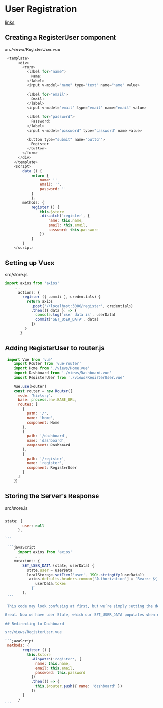 # User Registration

[links](https://www.vuemastery.com/courses/token-based-authentication/user-registration)

## Creating a RegisterUser component

src/views/RegisterUser.vue

```javaScript
 <template>
      <div>
        <form>
          <label for="name">
            Name:
          </label>
          <input v-model="name" type="text" name="name" value>
    
          <label for="email">
            Email:
          </label>
          <input v-model="email" type="email" name="email" value>
    
          <label for="password">
            Password:
          </label>
          <input v-model="password" type="password" name value>
    
          <button type="submit" name="button">
            Register
          </button>
        </form>
      </div>
    </template>
    <script>
        data () {
            return {
                name: '',
                email: '',
                password: ''
            }
            },
        methods: {
            register () {
                this.$store
                .dispatch('register', {
                    name: this.name,
                    email: this.email,
                    password: this.password
                })
            }
        }
    </script>
```

## Setting up Vuex

 src/store.js

```javaScript
import axios from 'axios'
    ...
      actions: {
        register ({ commit }, credentials) {
          return axios
            .post('//localhost:3000/register', credentials)
            .then(({ data }) => {
              console.log('user data is', userData)
              commit('SET_USER_DATA', data)
            })
         }
       }
```

## Adding RegisterUser to router.js

```javaScript
 import Vue from 'vue'
    import Router from 'vue-router'
    import Home from './views/Home.vue'
    import Dashboard from './views/Dashboard.vue'
    import RegisterUser from './views/RegisterUser.vue'
    
    Vue.use(Router)
    const router = new Router({
      mode: 'history',
      base: process.env.BASE_URL,
      routes: [
        {
          path: '/',
          name: 'home',
          component: Home
        },
        {
          path: '/dashboard',
          name: 'dashboard',
          component: Dashboard
        },
        {
          path: '/register',
          name: 'register',
          component: RegisterUser
        }
      ]
    })
```

## Storing the Server’s Response

src/store.js

````javaScript

state: {
        user: null
      },

``` 

 ```javaScript 
      import axios from 'axios' 
    ...
    mutations: {
        SET_USER_DATA (state, userData) {
          state.user = userData
          localStorage.setItem('user', JSON.stringify(userData))
           axios.defaults.headers.common['Authorization'] = `Bearer ${
              userData.token
            }`    
        },
 ```

 This code may look confusing at first, but we’re simply setting the default Authorization header of our Axios instance so that it includes the JWT token. If you’re wondering what Bearer means, it’s just the type of Authentication being used. You can read more about it here. You just need to know that we’re giving Axios the JWT token so the server can use it unlock its protected /dashboard endpoint.

Great. Now we have user State, which our SET_USER_DATA populates when our server returns the userData in response to our API call. We’ve stored a copy of it in our local storage so we can reset our State in case of a browser refresh (we haven’t yet implemented that reset code, but you can expect it in a future lesson), and we’ve given Axios the key it needs to unlock our server’s dashboard route so we can access that private data: the events that live in our mock database.

## Redirecting to Dashboard

src/views/RegisterUser.vue

```javaScript
 methods: {
        register () {
          this.$store
            .dispatch('register', {
              name: this.name,
              email: this.email,
              password: this.password
            })
            .then(() => {
              this.$router.push({ name: 'dashboard' })
            })
        }
      }
```
